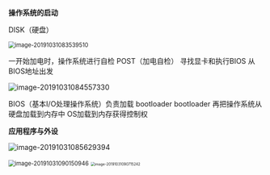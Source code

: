 **操作系统的启动**

DISK（硬盘）

<img src="C:\Users\lenovo\AppData\Roaming\Typora\typora-user-images\image-20191031083539510.png" alt="image-20191031083539510" style="zoom:80%;" />

一开始加电时，操作系统进行自检 POST（加电自检）  寻找显卡和执行BIOS  从BIOS地址出发

![image-20191031084557330](C:\Users\lenovo\AppData\Roaming\Typora\typora-user-images\image-20191031084557330.png)

BIOS（基本I/O处理操作系统）负责加载 bootloader   bootloader 再把操作系统从硬盘加载到内存中  OS加载到内存获得控制权

  **应用程序与外设**

![image-20191031085629394](C:\Users\lenovo\AppData\Roaming\Typora\typora-user-images\image-20191031085629394.png)

<img src="C:\Users\lenovo\AppData\Roaming\Typora\typora-user-images\image-20191031090150946.png" alt="image-20191031090150946" style="zoom:80%;" />

<img src="C:\Users\lenovo\AppData\Roaming\Typora\typora-user-images\image-20191031090715242.png" alt="image-20191031090715242" style="zoom:50%;" />